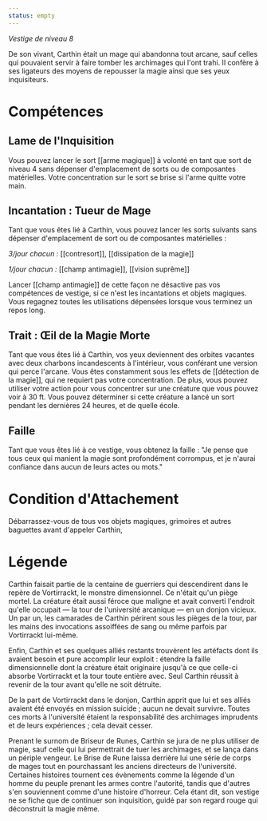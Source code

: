 ```yaml
---
status: empty
---
```

*Vestige de niveau 8*

De son vivant, Carthin était un mage qui abandonna tout arcane, sauf celles qui pouvaient servir à faire tomber les archimages qui l'ont trahi. Il confère à ses ligateurs des moyens de repousser la magie ainsi que ses yeux inquisiteurs.
# Compétences

## Lame de l'Inquisition
Vous pouvez lancer le sort [[arme magique]] à volonté en tant que sort de niveau 4 sans dépenser d'emplacement de sorts ou de composantes matérielles. Votre concentration sur le sort se brise si l'arme quitte votre main.

## Incantation : Tueur de Mage
Tant que vous êtes lié à Carthin, vous pouvez lancer les sorts suivants sans dépenser d'emplacement de sort ou de composantes matérielles : 

*3/jour chacun :* [[contresort]], [[dissipation de la magie]]

*1/jour chacun :* [[champ antimagie]], [[vision suprême]]

Lancer [[champ antimagie]] de cette façon ne désactive pas vos compétences de vestige, si ce n'est les incantations et objets magiques. Vous regagnez toutes les utilisations dépensées lorsque vous terminez un repos long.

## Trait : Œil de la Magie Morte
Tant que vous êtes lié à Carthin, vos yeux deviennent des orbites vacantes avec deux charbons incandescents à l'intérieur, vous conférant une version qui perce l'arcane. Vous êtes constamment sous les effets de [[détection de la magie]], qui ne requiert pas votre concentration. De plus, vous pouvez utiliser votre action pour vous concentrer sur une créature que vous pouvez voir à 30 ft. Vous pouvez déterminer si cette créature a lancé un sort pendant les dernières 24 heures, et de quelle école.

## Faille
Tant que vous êtes lié à ce vestige, vous obtenez la faille : "Je pense que tous ceux qui manient la magie sont profondément corrompus, et je n'aurai confiance dans aucun de leurs actes ou mots."

# Condition d'Attachement
Débarrassez-vous de tous vos objets magiques, grimoires et autres baguettes avant d'appeler Carthin, 

# Légende
Carthin faisait partie de la centaine de guerriers qui descendirent dans le repère de Vortirrackt, le monstre dimensionnel. Ce n'était qu'un piège mortel. La créature était aussi féroce que maligne et avait converti l'endroit qu'elle occupait — la tour de l'université arcanique — en un donjon vicieux. Un par un, les camarades de Carthin périrent sous les pièges de la tour, par les mains des invocations assoiffées de sang ou même parfois par Vortirrackt lui-même.

Enfin, Carthin et ses quelques alliés restants trouvèrent les artéfacts dont ils avaient besoin et pure accomplir leur exploit : étendre la faille dimensionnelle dont la créature était originaire jusqu'à ce que celle-ci absorbe Vortirrackt et la tour toute entière avec. Seul Carthin réussit à revenir de la tour avant qu'elle ne soit détruite.

De la part de Vortirrackt dans le donjon, Carthin apprit que lui et ses alliés avaient été envoyés en mission suicide ; aucun ne devait survivre. Toutes ces morts à l'université étaient la responsabilité des archimages imprudents et de leurs expériences ; cela devait cesser.

Prenant le surnom de Briseur de Runes, Carthin se jura de ne plus utiliser de magie, sauf celle qui lui permettrait de tuer les archimages, et se lança dans un périple vengeur. Le Brise de Rune laissa derrière lui une série de corps de mages tout en pourchassant les anciens directeurs de l'université. Certaines histoires tournent ces évènements comme la légende d'un homme du peuple prenant les armes contre l'autorité, tandis que d'autres s'en souviennent comme d'une histoire d'horreur. Cela étant dit, son vestige ne se fiche que de continuer son inquisition, guidé par son regard rouge qui déconstruit la magie même.